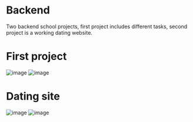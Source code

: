 # Backend
Two backend school projects, first project includes different tasks, second project is a working dating website.

# First project
![image](https://user-images.githubusercontent.com/4623879/170738728-7b5e3d3b-2c38-43db-952c-47924c9e3adf.png)
![image](https://user-images.githubusercontent.com/4623879/170738624-ced58df4-d3d1-4023-80b8-3ba1c269b14a.png)

# Dating site

![image](https://user-images.githubusercontent.com/4623879/170738332-2f5f1de6-fe1d-4093-bdd9-ecf673e227d1.png)
![image](https://user-images.githubusercontent.com/4623879/170738484-1ecaea85-ab92-435b-a18e-cacf5c8e512f.png)
